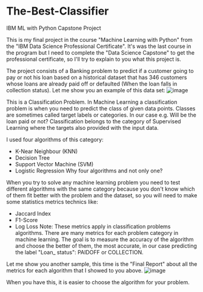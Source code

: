 # The-Best-Classifier
IBM ML with Python Capstone Project

This is my final project in the course "Machine Learning with Python" from the "IBM Data Science Professional Certificate".  It's was the last course in the program but I need to complete the "Data Science Capstone" to get the professional certificate, so I'll try to explain to you what this project is.

The project consists of a Banking problem to predict if a customer going to pay or not his loan based on a historical dataset that has 346 customers whose loans are already paid off or defaulted (When the loan falls in collection status). Let me show you an example of this data set:
![image](https://user-images.githubusercontent.com/71730642/155852495-d2b7794e-881b-460e-8495-a64d484dd2f8.png)

This is a Classification Problem. In Machine Learning a classification problem is when you need to predict the class of given data points. Classes are sometimes called target labels or categories. In our case e.g. Will be the loan paid or not?
Classification belongs to the category of Supervised Learning where the targets also provided with the input data.

I used four algorithms of this category:
- K-Near Neighbour (KNN)
- Decision Tree
- Support Vector Machine (SVM)
- Logistic Regression
Why four algorithms and not only one?

When you try to solve any machine learning problem you need to test different algorithms with the same category because you don't know which of them fit better with the problem and the dataset, so you will need to make some statistics metrics technics like:

- Jaccard Index
- F1-Score
- Log Loss
Note: These metrics apply in classification problems algorithms. There are many metrics for each problem category in machine learning. The goal is to measure the accuracy of the algorithm and choose the better of them, the most accurate, in our case predicting the label "Loan_ status": PAIDOFF or COLLECTION.

Let me show you another sample, this time is the "Final Report" about all the metrics for each algorithm that I showed to you above.
![image](https://user-images.githubusercontent.com/71730642/155852547-b91a0f85-569d-448e-93af-fa7465607e84.png)


When you have this, it is easier to choose the algorithm for your problem. 
